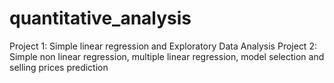 # quantitative_analysis

Project 1: Simple linear regression and Exploratory Data Analysis
Project 2: Simple non linear regression, multiple linear regression, model selection and selling prices prediction

